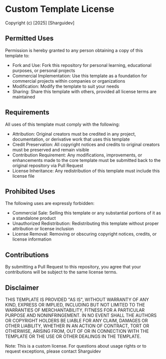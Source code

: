 # Custom Template License

Copyright (c) [2025] [Sharguidev]

## Permitted Uses

Permission is hereby granted to any person obtaining a copy of this template to:

- Fork and Use: Fork this repository for personal learning, educational purposes, or personal projects
- Commercial Implementation: Use this template as a foundation for commercial projects within companies or organizations
- Modification: Modify the template to suit your needs
- Sharing: Share this template with others, provided all license terms are maintained

## Requirements

All uses of this template must comply with the following:

- Attribution: Original creators must be credited in any project, documentation, or derivative work that uses this template
- Credit Preservation: All copyright notices and credits to original creators must be preserved and remain visible
- Contribution Requirement: Any modifications, improvements, or enhancements made to the core template must be submitted back to the original repository via Pull Request
- License Inheritance: Any redistribution of this template must include this license file

## Prohibited Uses

The following uses are expressly forbidden:

- Commercial Sale: Selling this template or any substantial portions of it as a standalone product
- Unauthorized Redistribution: Redistributing this template without proper attribution or license inclusion
- License Removal: Removing or obscuring copyright notices, credits, or license information

## Contributions

By submitting a Pull Request to this repository, you agree that your contributions will be subject to the same license terms.

## Disclaimer

THIS TEMPLATE IS PROVIDED "AS IS", WITHOUT WARRANTY OF ANY KIND, EXPRESS OR IMPLIED, INCLUDING BUT NOT LIMITED TO THE WARRANTIES OF MERCHANTABILITY, FITNESS FOR A PARTICULAR PURPOSE AND NONINFRINGEMENT. IN NO EVENT SHALL THE AUTHORS OR COPYRIGHT HOLDERS BE LIABLE FOR ANY CLAIM, DAMAGES OR OTHER LIABILITY, WHETHER IN AN ACTION OF CONTRACT, TORT OR OTHERWISE, ARISING FROM, OUT OF OR IN CONNECTION WITH THE TEMPLATE OR THE USE OR OTHER DEALINGS IN THE TEMPLATE.

Note: This is a custom license. For questions about usage rights or to request exceptions, please contact Sharguidev
